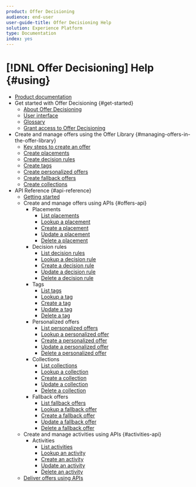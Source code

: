 ```yaml
---
product: Offer Decisioning
audience: end-user
user-guide-title: Offer Decisioning Help
solution: Experience Platform
type: Documentation
index: yes
---
```


# [!DNL Offer Decisioning] Help {#using}

+ [Product documentation](offer-decisioning-home.md)
+ Get started with Offer Decisioning {#get-started}
    + [About Offer Decisioning](get-started/using/starting-offer-decisioning.md)
    + [User interface](get-started/using/user-interface.md)
    + [Glossary](get-started/using/glossary.md)
    + [Grant access to Offer Decisioning](get-started/using/granting-access-to-offer-decisioning.md)
+ Create and manage offers using the Offer Library {#managing-offers-in-the-offer-library}
    + [Key steps to create an offer](offer-library/using/key-steps.md)
    + [Create placements](offer-library/using/creating-placements.md)
    + [Create decision rules](offer-library/using/creating-decision-rules.md)
    + [Create tags](offer-library/using/creating-tags.md)
    + [Create personalized offers](offer-library/using/creating-personalized-offers.md)
    + [Create fallback offers](offer-library/using/creating-fallback-offers.md)
    + [Create collections](offer-library/using/creating-collections.md)
+ API Reference {#api-reference}
    + [Getting started](api-reference/getting-started.md)
    + Create and manage offers using APIs {#offers-api}
        + Placements
            + [List placements]()
            + [Lookup a placement]()
            + [Create a placement]()
            + [Update a placement]()
            + [Delete a placement]()
        + Decision rules
            + [List decision rules]()
            + [Lookup a decision rule]()
            + [Create a decision rule]()
            + [Update a decision rule]()
            + [Delete a decision rule]()
        + Tags
            + [List tags]()
            + [Lookup a tag]()
            + [Create a tag]()
            + [Update a tag]()
            + [Delete a tag]()
        + Personalized offers
            + [List personalized offers]()
            + [Lookup a personalized offer]()
            + [Create a personalized offer]()
            + [Update a personalized offer]()
            + [Delete a personalized offer]()
        + Collections
            + [List collections]()
            + [Lookup a collection]()
            + [Create a collection]()
            + [Update a collection]()
            + [Delete a collection]()
        + Fallback offers
            + [List fallback offers]()
            + [Lookup a fallback offer]()
            + [Create a fallback offer]()
            + [Update a fallback offer]()
            + [Delete a fallback offer]()
    + Create and manage activities using APIs {#activities-api}
        + Activities
            + [List activities]()
            + [Lookup an activity]()
            + [Create an activity]()
            + [Update an activity]()
            + [Delete an activity]()
    + [Deliver offers using APIs](deliver-offers-apis.md)
